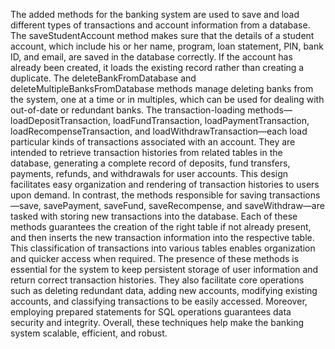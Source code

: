 The added methods for the banking system are used to save and load different types of transactions and account information from a database. The saveStudentAccount method makes sure that the details of a student account, which include his or her name, program, loan statement, PIN, bank ID, and email, are saved in the database correctly. If the account has already been created, it loads the existing record rather than creating a duplicate. The deleteBankFromDatabase and deleteMultipleBanksFromDatabase methods manage deleting banks from the system, one at a time or in multiples, which can be used for dealing with out-of-date or redundant banks. The transaction-loading methods—loadDepositTransaction, loadFundTransaction, loadPaymentTransaction, loadRecompenseTransaction, and loadWithdrawTransaction—each load particular kinds of transactions associated with an account. They are intended to retrieve transaction histories from related tables in the database, generating a complete record of deposits, fund transfers, payments, refunds, and withdrawals for user accounts. This design facilitates easy organization and rendering of transaction histories to users upon demand. In contrast, the methods responsible for saving transactions—save, savePayment, saveFund, saveRecompense, and saveWithdraw—are tasked with storing new transactions into the database. Each of these methods guarantees the creation of the right table if not already present, and then inserts the new transaction information into the respective table. This classification of transactions into various tables enables organization and quicker access when required. The presence of these methods is essential for the system to keep persistent storage of user information and return correct transaction histories. They also facilitate core operations such as deleting redundant data, adding new accounts, modifying existing accounts, and classifying transactions to be easily accessed. Moreover, employing prepared statements for SQL operations guarantees data security and integrity. Overall, these techniques help make the banking system scalable, efficient, and robust.
